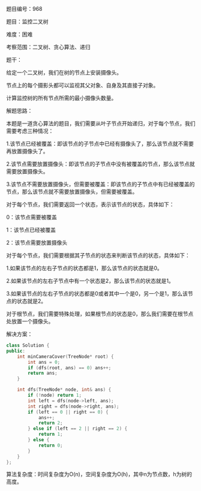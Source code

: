 题目编号：968

题目：监控二叉树

难度：困难

考察范围：二叉树、贪心算法、递归

题干：

给定一个二叉树，我们在树的节点上安装摄像头。

节点上的每个摄影头都可以监视其父对象、自身及其直接子对象。

计算监控树的所有节点所需的最小摄像头数量。

解题思路：

本题是一道贪心算法的题目，我们需要从叶子节点开始递归，对于每个节点，我们需要考虑三种情况：

1.该节点已经被覆盖：即该节点的子节点中已经有摄像头了，那么该节点就不需要再放置摄像头了。

2.该节点需要放置摄像头：即该节点的子节点中没有被覆盖的节点，那么该节点就需要放置摄像头。

3.该节点不需要放置摄像头，但需要被覆盖：即该节点的子节点中有已经被覆盖的节点，那么该节点就不需要放置摄像头，但需要被覆盖。

对于每个节点，我们需要返回一个状态，表示该节点的状态，具体如下：

0：该节点需要被覆盖

1：该节点已经被覆盖

2：该节点需要放置摄像头

对于每个节点，我们需要根据其子节点的状态来判断该节点的状态，具体如下：

1.如果该节点的左右子节点的状态都是1，那么该节点的状态就是0。

2.如果该节点的左右子节点中有一个状态是2，那么该节点的状态就是1。

3.如果该节点的左右子节点的状态都是0或者其中一个是0，另一个是1，那么该节点的状态就是2。

对于根节点，我们需要特殊处理，如果根节点的状态是0，那么我们需要在根节点处放置一个摄像头。

解决方案：

```cpp
class Solution {
public:
    int minCameraCover(TreeNode* root) {
        int ans = 0;
        if (dfs(root, ans) == 0) ans++;
        return ans;
    }

    int dfs(TreeNode* node, int& ans) {
        if (!node) return 1;
        int left = dfs(node->left, ans);
        int right = dfs(node->right, ans);
        if (left == 0 || right == 0) {
            ans++;
            return 2;
        } else if (left == 2 || right == 2) {
            return 1;
        } else {
            return 0;
        }
    }
};
```

算法复杂度：时间复杂度为O(n)，空间复杂度为O(h)，其中n为节点数，h为树的高度。